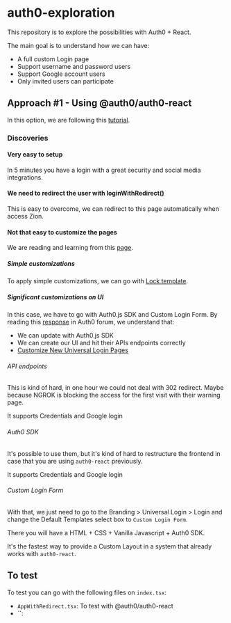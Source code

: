 # auth0-exploration

This repository is to explore the possibilities with Auth0 + React.

The main goal is to understand how we can have:

- A full custom Login page
- Support username and password users
- Support Google account users
- Only invited users can participate

## Approach #1 - Using @auth0/auth0-react

In this option, we are following this [tutorial](https://auth0.com/docs/quickstart/spa/react/01-login).

### Discoveries

#### Very easy to setup

In 5 minutes you have a login with a great security and social media integrations.

#### We need to redirect the user with loginWithRedirect()

This is easy to overcome, we can redirect to this page automatically when access Zion.

#### Not that easy to customize the pages

We are reading and learning from this [page](https://auth0.com/docs/customize/universal-login-pages/customization-classic).

##### Simple customizations

To apply simple customizations, we can go with [Lock template](https://auth0.com/docs/libraries/lock).

##### Significant customizations on UI

In this case, we have to go with Auth0.js SDK and Custom Login Form. By reading this [response](https://community.auth0.com/t/how-do-i-implement-a-custom-ui-login-instead-of-using-lock/19693/3) in Auth0 forum, we understand that:

- We can update with Auth0.js SDK
- We can create our UI and hit their APIs endpoints correctly
- [Customize New Universal Login Pages](https://auth0.com/docs/customize/universal-login-pages/universal-login-page-templates)

###### API endpoints

This is kind of hard, in one hour we could not deal with 302 redirect. Maybe because NGROK is blocking the access for the first visit with their warning page.

It supports Credentials and Google login

###### Auth0 SDK

It's possible to use them, but it's kind of hard to restructure the frontend in case that you are using `auth0-react` previously.

It supports Credentials and Google login

###### Custom Login Form

With that, we just need to go to the Branding > Universal Login > Login and change the Default Templates select box to `Custom Login Form`.

There you will have a HTML + CSS + Vanilla Javascript + Auth0 SDK.

It's the fastest way to provide a Custom Layout in a system that already works with `auth0-react`.

## To test

To test you can go with the following files on `index.tsx`:

- `AppWithRedirect.tsx`: To test with @auth0/auth0-react
- ``:
